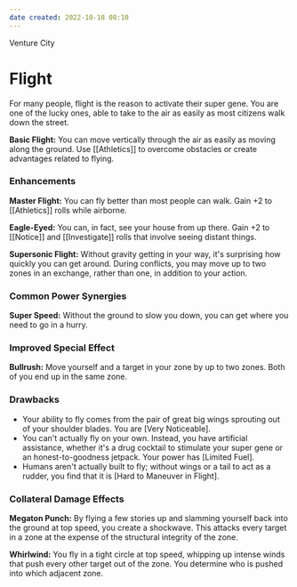 ```yaml
---
date created: 2022-10-18 08:10
---
```


Venture City

# Flight

For many people, flight is the reason to activate their super gene. You are one of the lucky ones, able to take to the air as easily as most citizens walk down the street.

**Basic Flight:** You can move vertically through the air as easily as moving along the ground. Use [[Athletics]] to overcome obstacles or create advantages related to flying.

### Enhancements

**Master Flight:** You can fly better than most people can walk. Gain +2 to [[Athletics]] rolls while airborne.

**Eagle-Eyed:** You can, in fact, see your house from up there. Gain +2 to [[Notice]] and [[Investigate]] rolls that involve seeing distant things.

**Supersonic Flight:** Without gravity getting in your way, it's surprising how quickly you can get around. During conflicts, you may move up to two zones in an exchange, rather than one, in addition to your action.

### Common Power Synergies

**Super Speed:** Without the ground to slow you down, you can get where you need to go in a hurry.

### Improved Special Effect

**Bullrush:** Move yourself and a target in your zone by up to two zones. Both of you end up in the same zone.

### Drawbacks

- Your ability to fly comes from the pair of great big wings sprouting out of your shoulder blades. You are [Very Noticeable].
- You can't actually fly on your own. Instead, you have artificial assistance, whether it's a drug cocktail to stimulate your super gene or an honest-to-goodness jetpack. Your power has [Limited Fuel].
- Humans aren't actually built to fly; without wings or a tail to act as a rudder, you find that it is [Hard to Maneuver in
  Flight].

### Collateral Damage Effects

**Megaton Punch:** By flying a few stories up and slamming yourself back into the ground at top speed, you create a shockwave. This attacks every target in a zone at the expense of the structural integrity of the zone.

**Whirlwind:** You fly in a tight circle at top speed, whipping up intense winds that push every other target out of the zone. You determine who is pushed into which adjacent zone.


